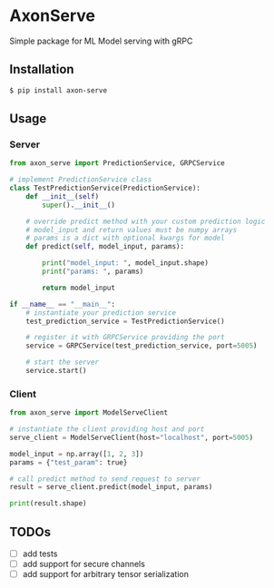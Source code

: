 # AxonServe

Simple package for ML Model serving with gRPC

## Installation

```bash
$ pip install axon-serve
```

## Usage

### Server

```python
from axon_serve import PredictionService, GRPCService

# implement PredictionService class
class TestPredictionService(PredictionService):
    def __init__(self)
        super().__init__()

	# override predict method with your custom prediction logic
	# model_input and return values must be numpy arrays
	# params is a dict with optional kwargs for model
    def predict(self, model_input, params):

        print("model_input: ", model_input.shape)
        print("params: ", params)

        return model_input

if __name__ == "__main__":
	# instantiate your prediction service
	test_prediction_service = TestPredictionService()

	# register it with GRPCService providing the port
	service = GRPCService(test_prediction_service, port=5005)

	# start the server
	service.start()
```

### Client

```python
from axon_serve import ModelServeClient

# instantiate the client providing host and port
serve_client = ModelServeClient(host="localhost", port=5005)

model_input = np.array([1, 2, 3])
params = {"test_param": true}

# call predict method to send request to server
result = serve_client.predict(model_input, params)

print(result.shape)
```

## TODOs

-   [ ] add tests
-   [ ] add support for secure channels
-   [ ] add support for arbitrary tensor serialization
